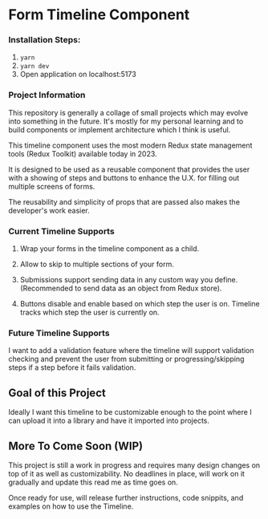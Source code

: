 
# Form Timeline Component

### Installation Steps:
1. `yarn`
2. `yarn dev`
3. Open application on localhost:5173

### Project Information

This repository is generally a collage of small projects which may evolve into something in the future. It's mostly for my personal learning and to build components or implement architecture which I think is useful.

This timeline component uses the most modern Redux state management tools (Redux Toolkit) available today in 2023. 

It is designed to be used as a reusable component that provides the user with a showing of steps and buttons to enhance the U.X. for filling out multiple screens of forms.

The reusability and simplicity of props that are passed also makes the developer's work easier. 

### Current Timeline Supports

1. Wrap your forms in the timeline component as a child.
2. Allow to skip to multiple sections of your form.
3. Submissions support sending data in any custom way you define. (Recommended to send data as an object from Redux store).

4. Buttons disable and enable based on which step the user is on. Timeline tracks which step the user is currently on.

### Future Timeline Supports
I want to add a validation feature where the timeline will support validation checking and prevent the user from submitting or progressing/skipping steps if a step before it fails validation.

## Goal of this Project

Ideally I want this timeline to be customizable enough to the point where I can upload it into a library and have it imported into projects.

## More To Come Soon (WIP)

This project is still a work in progress and requires many design changes on top of it as well as customizability. No deadlines in place, will work on it gradually and update this read me as time goes on.

Once ready for use, will release further instructions, code snippits, and examples on how to use the Timeline.